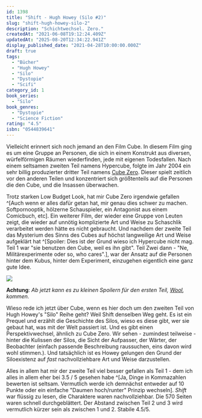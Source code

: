 ```yaml
---
id: 1398
title: "Shift - Hugh Howey (Silo #2)"
slug: "shift-hugh-howey-silo-2"
description: "Schichtwechsel. Zero."
createdAt: "2021-06-08T19:12:24.409Z"
updatedAt: "2025-08-20T12:34:22.941Z"
display_published_date: "2021-04-28T10:00:00.000Z"
draft: true
tags:
  - "Bücher"
  - "Hugh Howey"
  - "Silo"
  - "Dystopie"
  - "Scifi"
category_id: 1
book_series:
  - "Silo"
book_genres:
  - "Dystopie"
  - "Science Fiction"
rating: "4.5"
isbn: "0544839641"
---
```


Vielleicht erinnert sich noch jemand an den Film Cube. In diesem Film ging es um eine Gruppe an Personen, die sich in einem Konstrukt aus diversen, würfelförmigen Räumen wiederfinden, jede mit eigenen Todesfallen. Nach einem seltsamen zweiten Teil namens Hypercube, folgte im Jahr 2004 ein sehr billig produzierter dritter Teil namens [Cube Zero](https://de.wikipedia.org/wiki/Cube_Zero). Dieser spielt zeitlich vor den anderen Teilen und konzentriert sich größtenteils auf die Personen die den Cube, und die Insassen überwachen. 

Trotz starken Low Budget Look, hat mir Cube Zero irgendwie gefallen ^[Auch wenn er alles dafür getan hat, mir genau dies schwer zu machen. Softpornooptik, hölzerne Schauspieler, ein Antagonist aus einem Comicbuch, etc]. Ein weiterer Film, der wieder eine Gruppe von Leuten zeigt, die wieder auf unnötig komplizierte Art und Weise zu Schaschlik verarbeitet werden hätte es nicht gebraucht. Und nachdem der zweite Teil das Mysterium des Sinns des Cubes auf höchst langweilige Art und Weise aufgeklärt hat ^[Spoiler: Dies ist der Grund wieso ich Hypercube nicht mag. Teil 1 war "sie benutzen den Cube, weil es ihn gibt". Teil Zwei dann - "Ne, Militärexperimente oder so, who cares".], war der Ansatz auf die Personen hinter dem Kubus, hinter dem Experiment, einzugehen eigentlich eine ganz gute Idee. 

![](https://res.cloudinary.com/dlsll9dkn/image/upload/v1623176600/photo_2021_04_28_10_19_37_a9a731a2c3.jpg)


**Achtung**: _Ab jetzt kann es zu kleinen Spoilern für den ersten Teil, [Wool](https://flore.nz/blog/2021-04-01-wool-hugh-howey), kommen._ 

Wieso rede ich jetzt über Cube, wenn es hier doch um den zweiten Teil von Hugh Howey's "Silo" Reihe geht? Weil Shift denselben Weg geht. Es ist ein Prequel und erzählt die Geschichte des Silos, wieso es diese gibt, wer sie gebaut hat, was mit der Welt passiert ist. Und es gibt einen Perspektivwechsel, ähnlich zu Cube Zero. Wir sehen - zumindest teilweise - hinter die Kulissen der Silos, die Sicht der Aufpasser, der Wärter, der Beobachter (einfach passende Beschreibung raussuchen, eins davon wird wohl stimmen.). 
Und tatsäçhlich ist es Howey gelungen den Grund der Siloexistenz auf _fast_ nachvollziehbare Art und Weise darzustellen.

Alles in allem hat mir der zweite Teil viel besser gefallen als Teil 1 - dem ich alles in allem eher bei 3.5 / 5 gesehen habe ^[Ja, Dinge in Kommazahlen bewerten ist seltsam. Vermutlich werde ich demnächst entweder auf 10 Punkte oder ein einfache "Daumen hoch/runter" Prinzip wechseln]. _Shift_ war flüssig zu lesen, die Charaktere waren nachvollziehbar. Die 570 Seiten waren schnell durchgeblättert. Der Abstand zwischen Teil 2 und 3 wird vermutlich kürzer sein als zwischen 1 und 2. Stabile 4.5/5. 